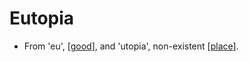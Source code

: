 # Eutopia

- From 'eu', [[good]], and 'utopia', non-existent [[place]].


[//begin]: # "Autogenerated link references for markdown compatibility"
[good]: good "Good"
[place]: place "Place"
[//end]: # "Autogenerated link references"